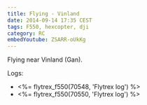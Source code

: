 ```yaml
---
title: Flying - Vinland
date: 2014-09-14 17:35 CEST
tags: F550, hexcopter, dji
category: RC
embedYoutube: ZSARR-oUkKg
---
```


Flying near Vinland (Gan).

<embed-youtube id="ZSARR-oUkKg"></embed-youtube>

Logs:

- <%= flytrex_f550(70548, 'Flytrex log') %>
- <%= flytrex_f550(70550, 'Flytrex log') %>
